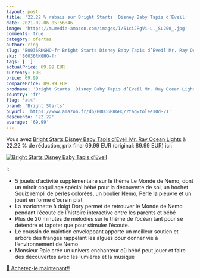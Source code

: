 ```yaml
---
layout: post
title: '22.22 % rabais sur Bright Starts  Disney Baby Tapis d’Eveil'
date: 2021-02-06 05:56:46
image: 'https://m.media-amazon.com/images/I/51ciJPgVi-L._SL200_.jpg'
comments: true
category: ofertas
author: ring
slug: 'B0036RKGHQ-fr Bright Starts Disney Baby Tapis d’Eveil Mr. Ray Ocean Lights'
sku: 'B0036RKGHQ-fr'
tags: [  ]
actualPrice: 69.99 EUR
currency: EUR
price: 69.99
comparePrice: 89.99 EUR
prodname: 'Bright Starts  Disney Baby Tapis d’Eveil Mr. Ray Ocean Lights'
country: 'fr'
flag: '🇫🇷'
brand: 'Bright Starts'
buyurl: 'https://www.amazon.fr/dp/B0036RKGHQ/?tag=tolees0d-21'
descuento: '22.22'
average: '69.99'
---
```


Vous avez [Bright Starts  Disney Baby Tapis d’Eveil Mr. Ray Ocean Lights](https://www.amazon.fr/dp/B0036RKGHQ/?tag=tolees0d-21)  à  22.22 % de réduction, prix final  69.99 EUR (original: 89.99 EUR) ici:

[![Bright Starts  Disney Baby Tapis d’Eveil](https://m.media-amazon.com/images/I/51ciJPgVi-L._SL200_.jpg)](https://www.amazon.fr/dp/B0036RKGHQ/?tag=tolees0d-21)

ℹ️:

- 5 jouets d’activité supplémentaire sur le thème Le Monde de Nemo, dont un miroir coquillage spécial bébé pour la découverte de soi, un hochet Squiz rempli de perles colorées, un boulier Nemo, Perle la pieuvre et un jouet en forme d’oursin plat
- La marionnette à doigt Dory permet de retrouver le Monde de Nemo pendant l’écoute de l’histoire interactive entre les parents et bébé
- Plus de 20 minutes de mélodies sur le thème de l’océan tant pour se détendre et tapoter que pour stimuler l’écoute.
- Le coussin de maintien enveloppant apporte un meilleur soutien et arbore des franges rappelant les algues pour donner vie à l’environnement de Nemo
- Monsieur Raie crée un univers enchanteur où bébé peut jouer et faire des découvertes avec les lumières et la musique

[🛒 Achetez-le maintenant!!](https://www.amazon.fr/dp/B0036RKGHQ/?tag=tolees0d-21)
